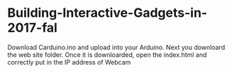 # Building-Interactive-Gadgets-in-2017-fal

Download Carduino.ino and upload into your Arduino.
Next you downloard the web site folder.
Once it is downloarded, open the index.html and correctly put in the IP address of Webcam

